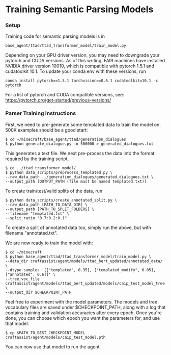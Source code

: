 # Training Semantic Parsing Models

### Setup

Training code for semantic parsing models is in
```
base_agent/ttad/ttad_transformer_model/train_model.py
```

Depending on your GPU driver version, you may need to downgrade your pytorch and CUDA versions. As of this writing, FAIR machines have installed NVIDIA driver version 10010, which is compatible with pytorch 1.5.1 and cudatoolkit 10.1. To update your conda env with these versions, run
```
conda install pytorch==1.5.1 torchvision==0.6.1 cudatoolkit=10.1 -c pytorch
```

For a list of pytorch and CUDA compatible versions, see:
https://pytorch.org/get-started/previous-versions/

### Parser Training Instructions

First, we need to pre-generate some templated data to train the model on. 500K examples should be a good start:
```
$ cd ~/minecraft/base_agent/ttad/generation_dialogues
$ python generate_dialogue.py -n 500000 > generated_dialogues.txt
```

This generates a text file. We next pre-process the data into the format required by the training script,
```
$ cd ../ttad_transformer_model/
$ python data_scripts/preprocess_templated.py \
--raw_data_path ../generation_dialogues/generated_dialogues.txt \
--output_path [OUTPUT_PATH (file must be named templated.txt)]
```

To create train/test/valid splits of the data, run
```
$ python data_scripts/create_annotated_split.py \
--raw_data_path [PATH_TO_DATA_DIR] \
--output_path [PATH_TO_SPLIT_FOLDERS] \
--filename "templated.txt" \
--split_ratio "0.7:0.2:0.1"
```

To create a split of annotated data too, simply run the above, but with filename "annotated.txt".

We are now ready to train the model with:
```
$ cd ~/minecraft
$ python base_agent/ttad/ttad_transformer_model/train_model.py \
--data_dir craftassist/agent/models/ttad_bert_updated/annotated_data/ \
--dtype_samples '[["templated", 0.35], ["templated_modify", 0.05], ["annotated", 0.6]]' \
--tree_voc_file craftassist/agent/models/ttad_bert_updated/models/caip_test_model_tree.json \
--output_dir $CHECKPOINT_PATH
```

Feel free to experiment with the model parameters. The models and tree vocabulary files are saved under $CHECKPOINT_PATH, along with a log that contains training and validation accuracies after every epoch. Once you're done, you can choose which epoch you want the parameters for, and use that model.
```
$ cp $PATH_TO_BEST_CHECKPOINT_MODEL craftassist/agent/models/caip_test_model.pth
```

You can now use that model to run the agent.
